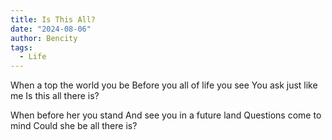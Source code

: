 ```yaml
---
title: Is This All?
date: "2024-08-06"
author: Bencity
tags:
  - Life
---
```


When a top the world you be
Before you all of life you see
You ask just like me
Is this all there is?

When before her you stand
And see you in a future land
Questions come to mind
Could she be all there is?
